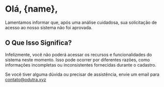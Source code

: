 # Olá, {name},

Lamentamos informar que, após uma análise cuidadosa, sua solicitação de acesso ao nosso sistema não foi aprovada.

## O Que Isso Significa?

Infelizmente, você não poderá acessar os recursos e funcionalidades do sistema neste momento. Isso pode ocorrer por diferentes razões, como informações incompletas ou inconsistentes fornecidas durante o cadastro.

Se você tiver alguma dúvida ou precisar de assistência, envie um email para contato@odutra.xyz